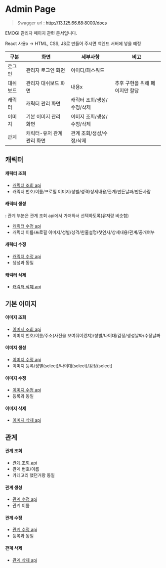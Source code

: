 # Admin Page

>Swagger url : http://13.125.66.68:8000/docs

EMOGI 관리자 페이지 관련 문서입니다.

React 사용x -> HTML, CSS, JS로 만들어 주시면 백엔드 서버에 넣을 예정



| 구분 | 화면 | 세부사항 | 비고 |
|-------|-------|-------|-------|
| 로그인 | 관리자 로그인 화면 | 아이디/패스워드 |  |
| 대쉬보드 | 관리자 대쉬보드 화면 | 내용x | 추후 구현을 위해 페이지만 할당 |
| 캐릭터 | 캐릭터 관리 화면 | 캐릭터 조회/생성/수정/삭제 |
| 이미지 | 기본 이미지 관리 화면 | 이미지 조회/생성/수정/삭제 |
| 관계 | 캐릭터-유저 관계 관리 화면 | 관계 조회/생성/수정/삭제 |

## 캐릭터

#### 캐릭터 조회
- [캐릭터 조회 api](http://13.125.66.68:8000/docs#/Character/get_public_characters_api_v1_character_get)
- 캐릭터 번호/이름/프로필 이미지/성별/성격/상세내용/관계/만든날짜/만든사람

#### 캐릭터 생성
: 관계 부분은 관계 조회 api에서 가져와서 선택하도록(유저랑 비슷함)
- [캐릭터 수정 api](http://13.125.66.68:8000/docs#/Character/create_character_api_v1_character_post)
- 캐릭터 이름/프로필 이미지/성별/성격/한줄설명/첫인사/상세내용/관계/공개여부

#### 캐릭터 수정
- [캐릭터 수정 api](http://13.125.66.68:8000/docs#/Character/update_character_api_v1_character__character_id__put)
- 생성과 동일

#### 캐릭터 삭제
- [캐릭터 삭제 api](http://13.125.66.68:8000/docs#/Character/delete_character_api_v1_character__character_id__delete)


## 기본 이미지

#### 이미지 조회
- [이미지 조회 api](http://13.125.66.68:8000/docs#/Default%20image/get_images_api_v1_default_image_get)
- 이미지 번호/이름/주소(사진을 보여줘야겠지)/성별/나이대/감정/생성날짜/수정날짜

#### 이미지 생성
- [이미지 수정 api](http://13.125.66.68:8000/docs#/Default%20image/create_default_image_api_v1_default_image_post)
- 이미지 등록/성별(select)/나이대(select)/감정(select)

#### 이미지 수정
- [이미지 수정 api](http://13.125.66.68:8000/docs#/Default%20image/update_image_api_v1_default_image__image_id__put)
- 등록과 동일

#### 이미지 삭제
- [이미지 삭제 api](http://13.125.66.68:8000/docs#/Default%20image/delete_image_api_v1_default_image__image_id__delete)


## 관계

#### 관계 조회
- [관계 조회 api](http://13.125.66.68:8000/docs#/Relationship/get_relationships_api_v1_relationship_get)
- 관계 번호/이름
- 카테고리 했던거랑 동일

#### 관계 생성
- [관계 수정 api](http://13.125.66.68:8000/docs#/Relationship/create_relationship_api_v1_relationship_post)
- 관계 이름

#### 관계 수정
- [관계 수정 api](http://13.125.66.68:8000/docs#/Relationship/update_relationship_api_v1_relationship__relationship_id__put)
- 등록과 동일

#### 관계 삭제
- [관계 삭제 api](http://13.125.66.68:8000/docs#/Relationship/delete_relationship_api_v1_relationship__relationship_id__delete)

